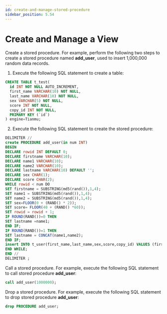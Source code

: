 ```yaml
---
id: create-and-manage-stored-procedure
sidebar_position: 5.54
---
```


# Create and Manage a View

Create a stored procedure. For example, perform the following two steps to create a stored procedure named **add_user**, used to insert 1,000,000 random data records.

1. Execute the following SQL statement to create a table:
```sql
CREATE TABLE t_test(
  id INT NOT NULL AUTO_INCREMENT,
  first_name VARCHAR(10) NOT NULL,
  last_name VARCHAR(10) NOT NULL,
  sex VARCHAR(5) NOT NULL,
  score INT NOT NULL,
  copy_id INT NOT NULL,
  PRIMARY KEY (`id`)
) engine=Tianmu;
```

2. Execute the following SQL statement to create the stored procedure:
```sql
DELIMITER //
create PROCEDURE add_user(in num INT)
BEGIN
DECLARE rowid INT DEFAULT 0;
DECLARE firstname VARCHAR(10);
DECLARE name1 VARCHAR(10);
DECLARE name2 VARCHAR(10);
DECLARE lastname VARCHAR(10) DEFAULT '';
DECLARE sex CHAR(1);
DECLARE score CHAR(2);
WHILE rowid < num DO
SET firstname = SUBSTRING(md5(rand()),1,4); 
SET name1 = SUBSTRING(md5(rand()),1,4); 
SET name2 = SUBSTRING(md5(rand()),1,4); 
SET sex=FLOOR(0 + (RAND() * 2));
SET score= FLOOR(40 + (RAND() *60));
SET rowid = rowid + 1;
IF ROUND(RAND())=0 THEN 
SET lastname =name1;
END IF;
IF ROUND(RAND())=1 THEN
SET lastname = CONCAT(name1,name2);
END IF;
insert INTO t_user(first_name,last_name,sex,score,copy_id) VALUES (firstname,lastname,sex,score,rowid);  
END WHILE;
END //
DELIMITER ;
```
Call a stored procedure. For example, execute the following SQL statement to call stored procedure **add_user**:

```sql
call add_user(1000000);
```

Drop a stored procedure. For example, execute the following SQL statement to drop stored procedure **add_user**:

```sql
drop PROCEDURE add_user;
```
